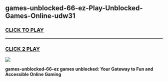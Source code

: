 
## games-unblocked-66-ez-Play-Unblocked-Games-Online-udw31
<h3>
<a href="https://premium76.site?title=games-unblocked-66-ez&ref=24A">CLICK TO PLAY</a></h3>
<hr>

<h3>
<a href="https://premium76.site?title=games-unblocked-66-ez&ref=24A">CLICK 2 PLAY</a>
  
</h3>

<a href="https://premium76.site?title=games-unblocked-66-ez&ref=24A"><img src="https://clearcache.store/games.png"></a>


**games-unblocked-66-ez games unblocked: Your Gateway to Fun and Accessible Online Gaming**
